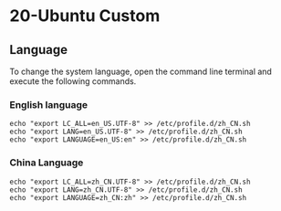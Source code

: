 # 20-Ubuntu Custom







## Language

To change the system language, open the command line terminal and execute the following commands.



### English language

```
echo "export LC_ALL=en_US.UTF-8" >> /etc/profile.d/zh_CN.sh
echo "export LANG=en_US.UTF-8" >> /etc/profile.d/zh_CN.sh
echo "export LANGUAGE=en_US:en" >> /etc/profile.d/zh_CN.sh
```



### China Language

```
echo "export LC_ALL=zh_CN.UTF-8" >> /etc/profile.d/zh_CN.sh
echo "export LANG=zh_CN.UTF-8" >> /etc/profile.d/zh_CN.sh
echo "export LANGUAGE=zh_CN:zh" >> /etc/profile.d/zh_CN.sh
```

